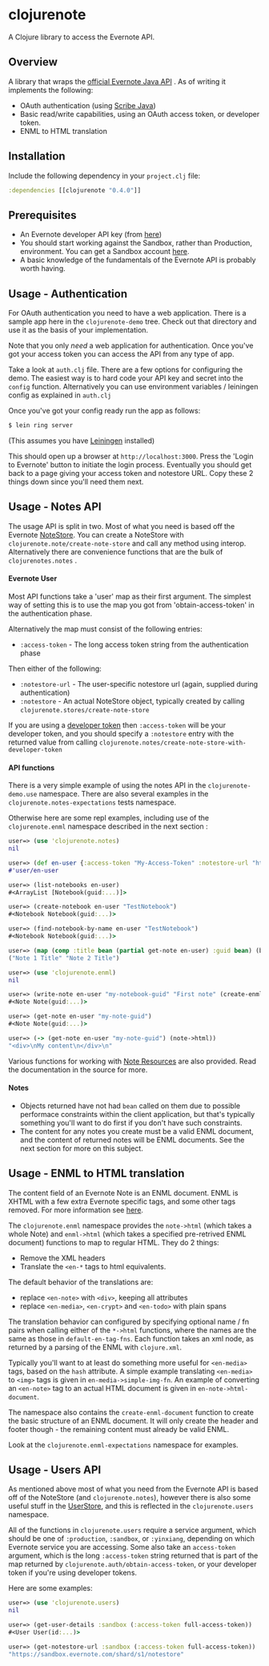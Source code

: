 clojurenote
===========

A Clojure library to access the Evernote API. 

Overview
-------------

A library that wraps the [official Evernote Java API](https://github.com/evernote/evernote-sdk-java) . As of writing it implements the following:

* OAuth authentication (using [Scribe Java](https://github.com/fernandezpablo85/scribe-java))
* Basic read/write capabilities, using an OAuth access token, or developer token.
* ENML to HTML translation

Installation
-------------

Include the following dependency in your `project.clj` file:

```clojure
:dependencies [[clojurenote "0.4.0"]]
```

Prerequisites
---------------

* An Evernote developer API key (from [here](http://dev.evernote.com/doc/))
* You should start working against the Sandbox, rather than Production, environment. You can get a Sandbox account [here](https://sandbox.evernote.com/Registration.action).
* A basic knowledge of the fundamentals of the Evernote API is probably worth having.

Usage - Authentication
-------------------------

For OAuth authentication you need to have a web application. There is a sample app here in the `clojurenote-demo` tree. Check out that directory and use it as the basis of your implementation.

Note that you only *need* a web application for authentication. Once you've got your access token you can access the API from any type of app.

Take a look at `auth.clj` file. There are a few options for configuring the demo. The easiest way is to hard code your API key and secret into the `config` function. Alternatively you can use environment variables / leiningen config as explained in `auth.clj`

Once you've got your config ready run the app as follows:

```bash
$ lein ring server
```
(This assumes you have [Leiningen](http://leiningen.org/) installed)

This should open up a browser at `http://localhost:3000`. Press the 'Login to Evernote' button to initiate the login process. Eventually you should get back to a page giving your
access token and notestore URL. Copy these 2 things down since you'll need them next.

Usage - Notes API
------------------------

The usage API is split in two. Most of what you need is based off the Evernote [NoteStore](http://dev.evernote.com/doc/reference/javadoc/com/evernote/edam/notestore/NoteStore.Client.html). You can create a NoteStore with `clojurenote.note/create-note-store` and call any method using interop. Alternatively there are convenience functions that are the bulk of `clojurenotes.notes` .

#### Evernote User

Most API functions take a 'user' map as their first argument. The simplest way of setting this is to use the map you got from 'obtain-access-token' in the authentication phase.

Alternatively the map must consist of the following entries:

* `:access-token` - The long access token string from the authentication phase

Then either of the following:

* `:notestore-url` - The user-specific notestore url (again, supplied during authentication)
* `:notestore` - An actual NoteStore object, typically created by calling `clojurenote.stores/create-note-store`

If you are using a [developer token](http://dev.evernote.com/doc/articles/authentication.php#devtoken) then `:access-token` will be your developer token, and you should specify a `:notestore` entry with the returned value from calling `clojurenote.notes/create-note-store-with-developer-token`

#### API functions

There is a very simple example of using the notes API in the `clojurenote-demo.use` namespace. There are also several examples in the `clojurenote.notes-expectations` tests namespace.

Otherwise here are some repl examples, including use of the `clojurenote.enml` namespace described in the next section :

``` clj
user=> (use 'clojurenote.notes)
nil

user=> (def en-user {:access-token "My-Access-Token" :notestore-url "https://sandbox.evernote.com/shard/s1/notestore"})
#'user/en-user

user=> (list-notebooks en-user)
#<ArrayList [Notebook(guid:...)]>

user=> (create-notebook en-user "TestNotebook")
#<Notebook Notebook(guid:...)>

user=> (find-notebook-by-name en-user "TestNotebook")
#<Notebook Notebook(guid:...)>

user=> (map (comp :title bean (partial get-note en-user) :guid bean) (basic-notes-for-notebook en-user "my-notebook-guid"))
("Note 1 Title" "Note 2 Title")

user=> (use 'clojurenote.enml)
nil

user=> (write-note en-user "my-notebook-guid" "First note" (create-enml-document "My content"))
#<Note Note(guid:...)>

user=> (get-note en-user "my-note-guid")
#<Note Note(guid:...)>

user=> (-> (get-note en-user "my-note-guid") (note->html))
"<div>\nMy content\n</div>\n"
``` 

Various functions for working with [Note Resources](http://dev.evernote.com/doc/reference/javadoc/com/evernote/edam/type/Resource.html) are also provided. Read the documentation in the source for more.

#### Notes

* Objects returned have not had `bean` called on them due to possible performace constraints within the client application, but that's typically something you'll want to do first if you don't have such constraints.
* The content for any notes you create must be a valid ENML document, and the content of returned notes will be ENML documents. See the next section for more on this subject.

Usage - ENML to HTML translation
----------------------------------

The content field of an Evernote Note is an ENML document. ENML is XHTML with a few extra Evernote specific tags, and some other tags removed. For more information see [here](http://dev.evernote.com/doc/articles/enml.php).

The `clojurenote.enml` namespace provides the `note->html` (which takes a whole Note) and `enml->html` (which takes a specified pre-retrived ENML document) functions to map to regular HTML. They do 2 things:
- Remove the XML headers
- Translate the `<en-*` tags to html equivalents.

The default behavior of the translations are:
- replace `<en-note>` with `<div>`, keeping all attributes
- replace `<en-media>`, `<en-crypt>` and `<en-todo>` with plain spans

The translation behavior can configured by specifying optional name / fn pairs when calling either of the `*->html` functions, where the names are the same as those in `default-en-tag-fns`. Each function takes an xml node, as returned by a parsing of the ENML with `clojure.xml`. 

Typically you'll want to at least do something more useful for `<en-media>` tags, based on the `hash` attribute. A simple example translating `<en-media>` to `<img>` tags is given in `en-media->simple-img-fn`. An example of converting an `<en-note>` tag to an actual HTML document is given in `en-note->html-document`.

The namespace also contains the `create-enml-document` function to create the basic structure of an ENML document. It will only create the header and footer though - the remaining content must already be valid ENML.

Look at the `clojurenote.enml-expectations` namespace for examples.

Usage - Users API
------------------------

As mentioned above most of what you need from the Evernote API is based off of the NoteStore (and `clojurenote.notes`), however there is also some useful stuff in the [UserStore](http://dev.evernote.com/doc/reference/javadoc/com/evernote/edam/userstore/UserStore.Client.html), and this is reflected in the `clojurenote.users` namespace.

All of the functions in `clojurenote.users` require a service argument, which should be one of `:production`, `:sandbox`, or `:yinxiang`, depending on which Evernote service you are accessing. Some also take an `access-token` argument, which is the long `:access-token` string returned that is part of the map returned by `clojurenote.auth/obtain-access-token`, or your developer token if you're using developer tokens.

Here are some examples:

```clj
user=> (use 'clojurenote.users)
nil

user=> (get-user-details :sandbox (:access-token full-access-token))
#<User User(id:...)>

user=> (get-notestore-url :sandbox (:access-token full-access-token))
"https://sandbox.evernote.com/shard/s1/notestore"
```
